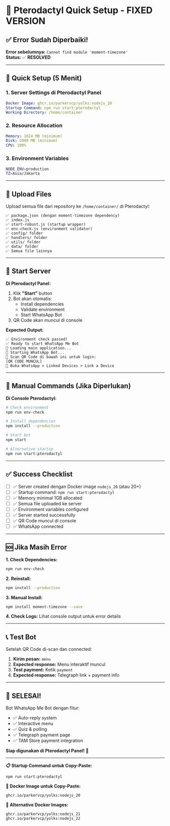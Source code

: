 # 🚀 Pterodactyl Quick Setup - FIXED VERSION

## ✅ Error Sudah Diperbaiki!

**Error sebelumnya:** `Cannot find module 'moment-timezone'`  
**Status:** ✅ **RESOLVED**

---

## 🎯 Quick Setup (5 Menit)

### **1. Server Settings di Pterodactyl Panel**

```yaml
Docker Image: ghcr.io/parkervcp/yolks:nodejs_20
Startup Command: npm run start:pterodactyl
Working Directory: /home/container
```

### **2. Resource Allocation**

```yaml
Memory: 1024 MB (minimum)
Disk: 2048 MB (minimum)  
CPU: 100%
```

### **3. Environment Variables**

```bash
NODE_ENV=production
TZ=Asia/Jakarta
```

---

## 📁 Upload Files

Upload semua file dari repository ke `/home/container/` di Pterodactyl:

```
✅ package.json (dengan moment-timezone dependency)
✅ index.js
✅ start-robust.js (startup wrapper)
✅ env-check.js (environment validator)
✅ config/ folder
✅ handlers/ folder  
✅ utils/ folder
✅ data/ folder
✅ Semua file lainnya
```

---

## 🚀 Start Server

**Di Pterodactyl Panel:**
1. Klik **"Start"** button
2. Bot akan otomatis:
   - Install dependencies
   - Validate environment
   - Start WhatsApp Bot
3. QR Code akan muncul di console

**Expected Output:**
```
✅ Environment check passed!
✅ Ready to start WhatsApp Me Bot
🤖 Loading main application...
🚀 Starting WhatsApp Bot...
🔗 Scan QR Code di bawah ini untuk login:
[QR CODE MUNCUL]
📱 Buka WhatsApp > Linked Devices > Link a Device
```

---

## 🔧 Manual Commands (Jika Diperlukan)

**Di Console Pterodactyl:**

```bash
# Check environment
npm run env-check

# Install dependencies
npm install --production

# Start bot
npm start

# Alternative startup
npm run start:pterodactyl
```

---

## ✅ Success Checklist

- [ ] ✅ Server created dengan Docker image `nodejs_20` (atau 20+)
- [ ] ✅ Startup command: `npm run start:pterodactyl`
- [ ] ✅ Memory minimal 1GB allocated
- [ ] ✅ Semua file uploaded ke server
- [ ] ✅ Environment variables configured
- [ ] ✅ Server started successfully
- [ ] ✅ QR Code muncul di console
- [ ] ✅ WhatsApp connected

---

## 🆘 Jika Masih Error

**1. Check Dependencies:**
```bash
npm run env-check
```

**2. Reinstall:**
```bash
npm install --production
```

**3. Manual Install:**
```bash
npm install moment-timezone --save
```

**4. Check Logs:**
Lihat console output untuk error details

---

## 📞 Test Bot

Setelah QR Code di-scan dan connected:

1. **Kirim pesan:** `menu`
2. **Expected response:** Menu interaktif muncul
3. **Test payment:** Ketik `payment`
4. **Expected response:** Telegraph link + payment info

---

## 🎉 SELESAI!

Bot WhatsApp Me Bot dengan fitur:
- ✅ Auto-reply system
- ✅ Interactive menu
- ✅ Quiz & polling
- ✅ Telegraph payment page
- ✅ TAM Store payment integration

**Siap digunakan di Pterodactyl Panel!** 🚀

---

**📋 Startup Command untuk Copy-Paste:**
```
npm run start:pterodactyl
```

**🐳 Docker Image untuk Copy-Paste:**
```
ghcr.io/parkervcp/yolks:nodejs_20
```

**🔄 Alternative Docker Images:**
```
ghcr.io/parkervcp/yolks:nodejs_21
ghcr.io/parkervcp/yolks:nodejs_22
```
